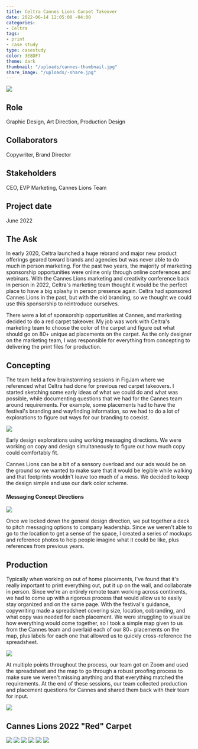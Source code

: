 ```yaml
---
title: Celtra Cannes Lions Carpet Takeover
date: 2022-06-14 12:05:00 -04:00
categories:
- Celtra
tags:
- print
- case study
type: casestudy
color: 3E8DF7
theme: dark
thumbnail: "/uploads/cannes-thumbnail.jpg"
share_image: "/uploads/-share.jpg"
---
```


<img src="/uploads/cannes-header.jpg" class="width-100">

## Role
Graphic Design, Art Direction, Production Design 

## Collaborators
Copywriter, Brand Director 

## Stakeholders
CEO, EVP Marketing, Cannes Lions Team 

## Project date
June 2022


## The Ask

In early 2020, Celtra launched a huge rebrand and major new product offerings geared toward brands and agencies but was never able to do much in person marketing. For the past two years, the majority of marketing sponsorship opportunities were online only through online conferences and webinars. With the Cannes Lions marketing and creativity conference back in person in 2022, Celtra's marketing team thought it would be the perfect place to have a big splashy in person presence again. Celtra had sponsored Cannes Lions in the past, but with the old branding, so we thought we could use this sponsorship to reintroduce ourselves.

There were a lot of sponsorship opportunities at Cannes, and marketing decided to do a red carpet takeover. My job was work with Celtra's marketing team to choose the color of the carpet and figure out what should go on 80+ unique ad placements on the carpet. As the only designer on the marketing team, I was responsible for everything from concepting to delivering the print files for production.

## Concepting

The team held a few brainstorming sessions in FigJam where we referenced what Celtra had done for previous red carpet takeovers. I started sketching some early ideas of what we could do and what was possible, while documenting questions that we had for the Cannes team around requirements. For example, some placements had to have the festival's branding and wayfinding information, so we had to do a lot of explorations to figure out ways for our branding to coexist. 

<img src="/uploads/cannes-ideas.jpg" class="width-100">

Early design explorations using working messaging directions. We were working on copy and design simultaneously to figure out how much copy could comfortably fit.

Cannes Lions can be a bit of a sensory overload and our ads would be on the ground so we wanted to make sure that it would be legible while walking and that footprints wouldn't leave too much of a mess. We decided to keep the design simple and use our dark color scheme.

#### Messaging Concept Directions #### 

<img src="/uploads/cannes-copy.jpg" class="width-100">

Once we locked down the general design direction, we put together a deck to pitch messaging options to company leadership. Since we weren't able to go to the location to get a sense of the space, I created a series of mockups and reference photos to help people imagine what it could be like, plus references from previous years.


## Production 

Typically when working on out of home placements, I've found that it's really important to print everything out, put it up on the wall, and collaborate in person. Since we're an entirely remote team working across continents, we had to come up with a rigorous process that would allow us to easily stay organized and on the same page. With the festival's guidance, copywriting made a spreadsheet covering size, location, cobranding, and what copy was needed for each placement. We were struggling to visualize how everything would come together, so I took a simple map given to us from the Cannes team and overlaid each of our 80+ placements on the map, plus labels for each one that allowed us to quickly cross-reference the spreadsheet. 

<img src="/uploads/cannes-planning.jpg" class="width-100">

At multiple points throughout the process, our team got on Zoom and used the spreadsheet and the map to go through a robust proofing process to make sure we weren't missing anything and that everything matched the requirements. At the end of these sessions, our team collected production and placement questions for Cannes and shared them back with their team for input.

<img src="/uploads/cannes-art.jpg" class="width-100">


## Cannes Lions 2022 "Red" Carpet

<img src="/uploads/cannes-palais.jpg" class="width-100">

<img src="/uploads/cannes-boardwalk.jpg" class="width-100">

<img src="/uploads/cannes-large.jpg" class="width-100">

<img src="/uploads/cannes-long.jpg" class="width-100">

<img src="/uploads/cannes-stay.jpg" class="width-100">

<img src="/uploads/cannes-tiktok.jpg" class="width-100">





